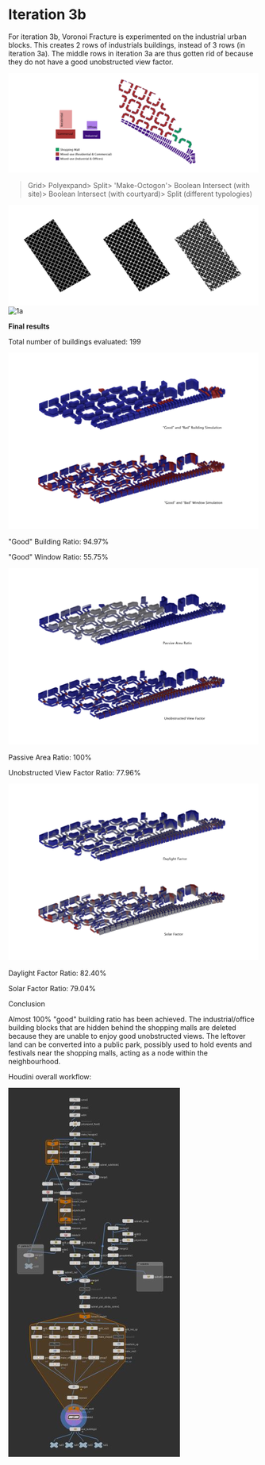 # Iteration 3b

For iteration 3b, Voronoi Fracture is experimented on the industrial urban blocks. This creates 2 rows of industrials buildings, instead of 3 rows (in iteration 3a). The middle rows in iteration 3a are thus gotten rid of because they do not have a good unobstructed view factor.

![1a](./imgs/3btypology.JPG)

>Grid> Polyexpand> Split> 'Make-Octogon'> Boolean Intersect (with site)> Boolean Intersect (with courtyard)> Split (different typologies)

![1a](./imgs/2process1.JPG)
![1a](./imgs/3bprocess.JPG)

**Final results**

Total number of buildings evaluated: 199

![1a](./imgs/3bgbw.jpg)

"Good" Building Ratio: 94.97%

"Good" Window Ratio: 55.75%

![1a](./imgs/3bpavf.jpg)

Passive Area Ratio: 100%

Unobstructed View Factor Ratio: 77.96%

![1a](./imgs/3bdfsf.jpg)

Daylight Factor Ratio: 82.40%

Solar Factor Ratio: 79.04%

Conclusion

Almost 100% "good" building ratio has been achieved. The industrial/office building blocks that are hidden behind the shopping malls are deleted because they are unable to enjoy good unobstructed views. The leftover land can be converted into a public park, possibly used to hold events and festivals near the shopping malls, acting as a node within the neighbourhood.


Houdini overall workflow:

![1a](./imgs/3bworkflow.JPG)




